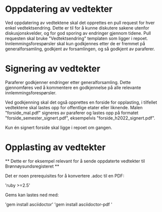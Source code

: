 # Oppdatering av vedtekter

Ved oppdatering av vedtektene skal det opprettes en pull request for hver enkel vedtektsendring. Dette er til for å kunne diskutere sakene utenfor diskusjonskvelder, og for god sporing av endringer gjennom tidene. Pull requesten skal bruke "Vedtektsendring" templaten som ligger i repoet. Innlemmingsforespørsler skal kun godkjennes etter de er fremmet på generalforsamling, godkjent av forsamlingen, og så godkjent av paraferer.

# Signering av vedtekter

Paraferer godkjenner endringer etter generalforsamling. Dette gjennomføres ved å kommentere en godkjennelse på alle relevante innlemmingsforespørsler.

Ved godkjenning skal det også opprettes en forside for opplasting, i tilfellet vedtektene skal lastes opp for offentlige etater eller liknende. Malen "forside_mal.pdf" signeres av paraferer og lastes opp på formatet "forside_semester_signert.pdf", eksempelvis "forside_h2022_signert.pdf".

Kun én signert forside skal ligge i repoet om gangen.

# Opplasting av vedtekter

** Dette er for eksempel relevant for å sende oppdaterte vedtekter til Brønnøysundsregisteret **

Det er noen prerequisites for å konvertere .adoc til en PDF:

'ruby >=2.5'

Gems kan lastes ned med:

'gem install asciidoctor'
'gem install asciidoctor-pdf '
